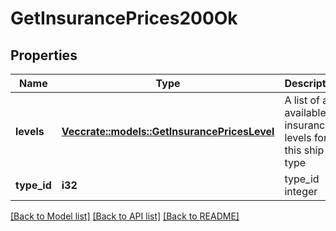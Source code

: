 # GetInsurancePrices200Ok

## Properties

Name | Type | Description | Notes
------------ | ------------- | ------------- | -------------
**levels** | [**Vec<crate::models::GetInsurancePricesLevel>**](get_insurance_prices_level.md) | A list of a available insurance levels for this ship type | 
**type_id** | **i32** | type_id integer | 

[[Back to Model list]](../README.md#documentation-for-models) [[Back to API list]](../README.md#documentation-for-api-endpoints) [[Back to README]](../README.md)


